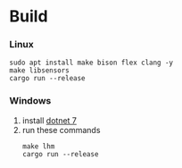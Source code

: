 # Build

### Linux
```
sudo apt install make bison flex clang -y
make libsensors
cargo run --release
```
### Windows
1. install [dotnet 7](https://dotnet.microsoft.com/en-us/download/dotnet/7.0)
2. run these commands
    ```
    make lhm
    cargo run --release
    ```